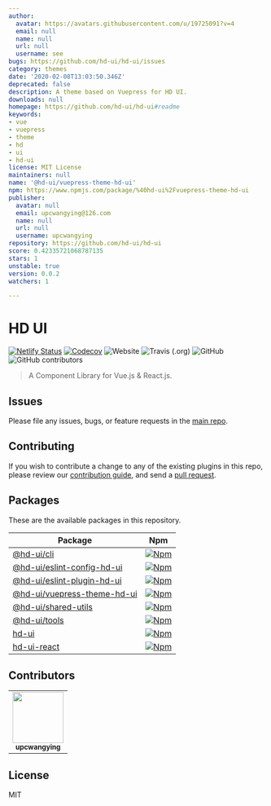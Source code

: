 ```yaml
---
author:
  avatar: https://avatars.githubusercontent.com/u/19725091?v=4
  email: null
  name: null
  url: null
  username: see
bugs: https://github.com/hd-ui/hd-ui/issues
category: themes
date: '2020-02-08T13:03:50.346Z'
deprecated: false
description: A theme based on Vuepress for HD UI.
downloads: null
homepage: https://github.com/hd-ui/hd-ui#readme
keywords:
- vue
- vuepress
- theme
- hd
- ui
- hd-ui
license: MIT License
maintainers: null
name: '@hd-ui/vuepress-theme-hd-ui'
npm: https://www.npmjs.com/package/%40hd-ui%2Fvuepress-theme-hd-ui
publisher:
  avatar: null
  email: upcwangying@126.com
  name: null
  url: null
  username: upcwangying
repository: https://github.com/hd-ui/hd-ui
score: 0.42335721068787135
stars: 1
unstable: true
version: 0.0.2
watchers: 1

---
```


# HD UI

[![Netlify Status](https://api.netlify.com/api/v1/badges/676f920d-6051-496d-8264-27e0e97ff7da/deploy-status)](https://app.netlify.com/sites/hd-ui/deploys)
[![Codecov](https://img.shields.io/codecov/c/gh/hd-ui/hd-ui)](https://codecov.io/gh/hd-ui/hd-ui)
![Website](https://img.shields.io/website?url=https%3A%2F%2Fhd-ui.com)
![Travis (.org)](https://img.shields.io/travis/hd-ui/hd-ui)
![GitHub](https://img.shields.io/github/license/hd-ui/hd-ui)
![GitHub contributors](https://img.shields.io/github/contributors/hd-ui/hd-ui)

> A Component Library for Vue.js & React.js.

## Issues

Please file any issues, bugs, or feature requests in the [main
repo](https://github.com/hd-ui/hd-ui/issues/new).

## Contributing

If you wish to contribute a change to any of the existing plugins in this repo,
please review our [contribution guide](https://github.com/hd-ui/hd-ui/blob/master/.github/CONTRIBUTING.md),
and send a [pull request](https://github.com/hd-ui/hd-ui/pulls).

## Packages
These are the available packages in this repository.

| Package | Npm |
|--------|-----|
| [@hd-ui/cli](./packages/@hd-ui/cli) | [![Npm](https://img.shields.io/npm/v/@hd-ui/cli)](https://www.npmjs.com/package/@hd-ui/cli) |
| [@hd-ui/eslint-config-hd-ui](./packages/@hd-ui/eslint-config-hd-ui) | [![Npm](https://img.shields.io/npm/v/@hd-ui/eslint-config-hd-ui)](https://www.npmjs.com/package/@hd-ui/eslint-config-hd-ui) |
| [@hd-ui/eslint-plugin-hd-ui](./packages/@hd-ui/eslint-plugin-hd-ui) | [![Npm](https://img.shields.io/npm/v/@hd-ui/eslint-plugin-hd-ui)](https://www.npmjs.com/package/@hd-ui/eslint-plugin-hd-ui) |
| [@hd-ui/vuepress-theme-hd-ui](./packages/@hd-ui/vuepress-theme-hd-ui) | [![Npm](https://img.shields.io/npm/v/@hd-ui/vuepress-theme-hd-ui)](https://www.npmjs.com/package/@hd-ui/vuepress-theme-hd-ui) |
| [@hd-ui/shared-utils](./packages/@hd-ui/shared-utils) | [![Npm](https://img.shields.io/npm/v/@hd-ui/shared-utils)](https://www.npmjs.com/package/@hd-ui/shared-utils) |
| [@hd-ui/tools](./packages/@hd-ui/tools) | [![Npm](https://img.shields.io/npm/v/@hd-ui/tools)](https://www.npmjs.com/package/@hd-ui/tools) |
| [hd-ui](./packages/hd-ui) | [![Npm](https://img.shields.io/npm/v/hd-ui)](https://www.npmjs.com/package/hd-ui) |
| [hd-ui-react](./packages/hd-ui-react) | [![Npm](https://img.shields.io/npm/v/hd-ui-react)](https://www.npmjs.com/package/hd-ui-react) |

## Contributors

<!-- ALL-CONTRIBUTORS-LIST:START - Do not remove or modify this section -->
<!-- prettier-ignore-start -->
<!-- markdownlint-disable -->
<table>
  <tr>
    <td align="center"><a href="https://upcwangying.com"><img src="https://avatars1.githubusercontent.com/u/19725091?v=4" width="100px;" alt=""/><br /><sub><b>upcwangying</b></sub></a></td>
  </tr>
</table>

<!-- markdownlint-enable -->
<!-- prettier-ignore-end -->
<!-- ALL-CONTRIBUTORS-LIST:END -->

## License

MIT
